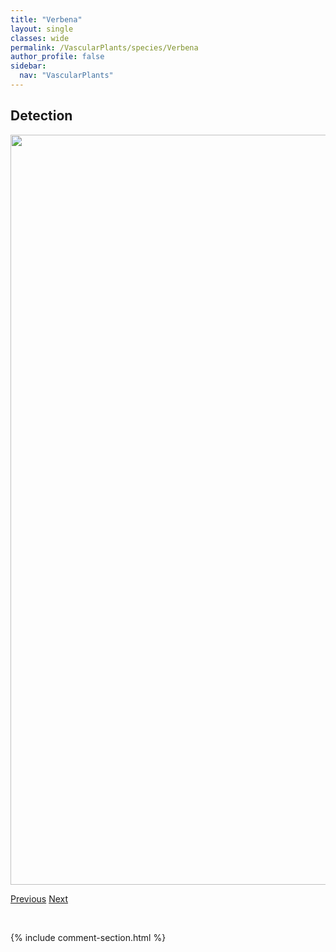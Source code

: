 ```yaml
---
title: "Verbena"
layout: single
classes: wide
permalink: /VascularPlants/species/Verbena
author_profile: false
sidebar:
  nav: "VascularPlants"
---
```


<h2>Detection</h2>

<a href="https://drive.google.com/uc?export=view&id=1fJdH9N2dmjUZCrnT14TgK5BRhBtfMXaz">
<img src="https://drive.google.com/uc?export=view&id=1fJdH9N2dmjUZCrnT14TgK5BRhBtfMXaz" height = "1200" width = "800">
</a>


<a href="/DevelopmentWebsite/VascularPlants/species/VeratrumViride" class="pagination--pager" title="Veratrum viride">Previous</a> <a href="/DevelopmentWebsite/VascularPlants/species/VerbenaBracteata" class="pagination--pager" title="Verbena bracteata">Next</a>

<p>&nbsp;</p>

{% include comment-section.html %}
